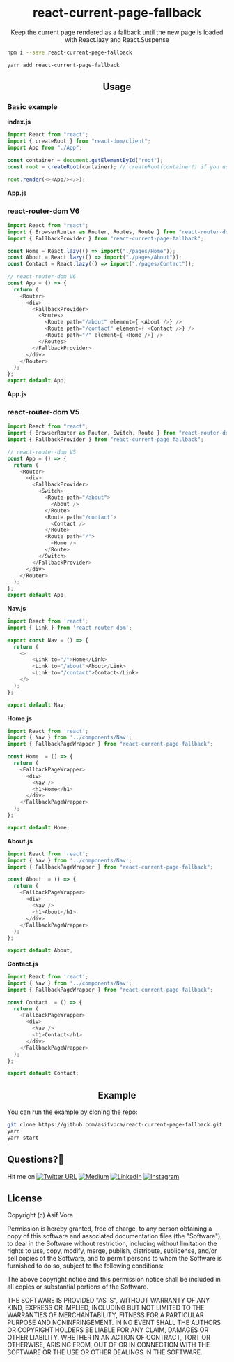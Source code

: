 <h1 align="center">react-current-page-fallback</h1>

<p align="center">Keep the current page rendered as a fallback until the new page is loaded with React.lazy and React.Suspense</p>

```sh
npm i --save react-current-page-fallback
```

```sh
yarn add react-current-page-fallback
```

<h2 align="center">Usage</h2>

### Basic example

**index.js**
```javascript
import React from "react";
import { createRoot } from "react-dom/client";
import App from "./App";

const container = document.getElementById("root");
const root = createRoot(container); // createRoot(container!) if you use TypeScript

root.render(<><App/></>);
```

**App.js**
### react-router-dom V6
```javascript
import React from "react";
import { BrowserRouter as Router, Routes, Route } from "react-router-dom";
import { FallbackProvider } from "react-current-page-fallback";

const Home = React.lazy(() => import("./pages/Home"));
const About = React.lazy(() => import("./pages/About"));
const Contact = React.lazy(() => import("./pages/Contact"));

// react-router-dom V6
const App = () => {
  return (
    <Router>
      <div>
        <FallbackProvider>
          <Routes>
            <Route path="/about" element={ <About />} />
            <Route path="/contact" element={ <Contact />} />
            <Route path="/" element={ <Home />} />
          </Routes>
        </FallbackProvider>
      </div>
    </Router>
  );
};
export default App;
```

**App.js**

### react-router-dom V5

```javascript
import React from "react";
import { BrowserRouter as Router, Switch, Route } from "react-router-dom";
import { FallbackProvider } from "react-current-page-fallback";

// react-router-dom V5
const App = () => {
  return (
    <Router>
      <div>
        <FallbackProvider>
          <Switch>
            <Route path="/about">
              <About />
            </Route>
            <Route path="/contact">
              <Contact />
            </Route>
            <Route path="/">
              <Home />
            </Route>
          </Switch>
        </FallbackProvider>
      </div>
    </Router>
  );
};
export default App;
```

**Nav.js**

```javascript
import React from 'react';
import { Link } from 'react-router-dom';

export const Nav = () => {
  return (
    <>
        <Link to="/">Home</Link>
        <Link to="/about">About</Link> 
        <Link to="/contact">Contact</Link>
    </>
  );
};

export default Nav;
```

**Home.js**

```javascript
import React from 'react';
import { Nav } from '../components/Nav';
import { FallbackPageWrapper } from "react-current-page-fallback";

const Home  = () => {
  return (
    <FallbackPageWrapper>
      <div>
        <Nav />
        <h1>Home</h1>
      </div>
    </FallbackPageWrapper>
  );
};

export default Home;
```

**About.js**

```javascript
import React from 'react';
import { Nav } from '../components/Nav';
import { FallbackPageWrapper } from "react-current-page-fallback";

const About  = () => {
  return (
    <FallbackPageWrapper>
      <div>
        <Nav />
        <h1>About</h1>
      </div>
    </FallbackPageWrapper>
  );
};

export default About;
```

**Contact.js**

```javascript
import React from 'react';
import { Nav } from '../components/Nav';
import { FallbackPageWrapper } from "react-current-page-fallback";

const Contact  = () => {
  return (
    <FallbackPageWrapper>
      <div>
        <Nav />
        <h1>Contact</h1>
      </div>
    </FallbackPageWrapper>
  );
};

export default Contact;
```


<h2 align="center">Example</h2>

You can run the example by cloning the repo:

```sh
git clone https://github.com/asifvora/react-current-page-fallback.git
yarn
yarn start
```

## Questions?🤔

Hit me on [![Twitter URL](https://img.shields.io/twitter/url/http/shields.io.svg?style=social)](https://twitter.com/007_dark_shadow)
[![Medium](https://img.shields.io/badge/Medium-asifvora-brightgreen.svg)](https://medium.com/@asifvora)
[![LinkedIn](https://img.shields.io/badge/LinkedIn-asifvora-blue.svg)](https://www.linkedin.com/in/asif-vora/)
[![Instagram](https://img.shields.io/badge/Instagram-Asif%20Vora-green.svg)](https://www.instagram.com/007_dark_shadow/)

## License

Copyright (c) Asif Vora

Permission is hereby granted, free of charge, to any person obtaining a copy
of this software and associated documentation files (the "Software"), to deal
in the Software without restriction, including without limitation the rights
to use, copy, modify, merge, publish, distribute, sublicense, and/or sell
copies of the Software, and to permit persons to whom the Software is
furnished to do so, subject to the following conditions:

The above copyright notice and this permission notice shall be included in all
copies or substantial portions of the Software.

THE SOFTWARE IS PROVIDED "AS IS", WITHOUT WARRANTY OF ANY KIND, EXPRESS OR
IMPLIED, INCLUDING BUT NOT LIMITED TO THE WARRANTIES OF MERCHANTABILITY,
FITNESS FOR A PARTICULAR PURPOSE AND NONINFRINGEMENT. IN NO EVENT SHALL THE
AUTHORS OR COPYRIGHT HOLDERS BE LIABLE FOR ANY CLAIM, DAMAGES OR OTHER
LIABILITY, WHETHER IN AN ACTION OF CONTRACT, TORT OR OTHERWISE, ARISING FROM,
OUT OF OR IN CONNECTION WITH THE SOFTWARE OR THE USE OR OTHER DEALINGS IN THE
SOFTWARE.
